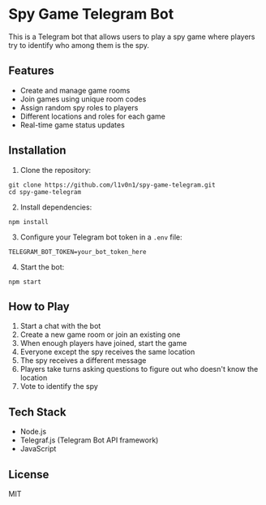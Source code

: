 # Spy Game Telegram Bot

This is a Telegram bot that allows users to play a spy game where players try to identify who among them is the spy.

## Features

- Create and manage game rooms
- Join games using unique room codes
- Assign random spy roles to players
- Different locations and roles for each game
- Real-time game status updates

## Installation

1. Clone the repository:
```
git clone https://github.com/l1v0n1/spy-game-telegram.git
cd spy-game-telegram
```

2. Install dependencies:
```
npm install
```

3. Configure your Telegram bot token in a `.env` file:
```
TELEGRAM_BOT_TOKEN=your_bot_token_here
```

4. Start the bot:
```
npm start
```

## How to Play

1. Start a chat with the bot
2. Create a new game room or join an existing one
3. When enough players have joined, start the game
4. Everyone except the spy receives the same location
5. The spy receives a different message
6. Players take turns asking questions to figure out who doesn't know the location
7. Vote to identify the spy

## Tech Stack

- Node.js
- Telegraf.js (Telegram Bot API framework)
- JavaScript

## License

MIT 